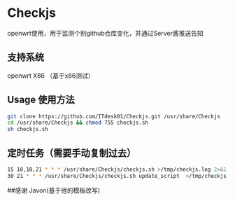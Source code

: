 # Checkjs
openwrt使用，用于监测个别github仓库变化，并通过Server酱推送告知

## 支持系统
openwrt X86 （基于x86测试）

## Usage 使用方法
```sh
git clone https://github.com/ITdesk01/Checkjs.git /usr/share/Checkjs
cd /usr/share/Checkjs && chmod 755 checkjs.sh
sh checkjs.sh
```

## 定时任务（需要手动复制过去）
```sh
15 10,18,21 * * * /usr/share/Checkjs/checkjs.sh >/tmp/checkjs.log 2>&1
30 21 * * * /usr/share/Checkjs/checkjs.sh update_script  >/tmp/checkjs_update_script.log 2>&1
```

##感谢
Javon(基于他的模板改写)
